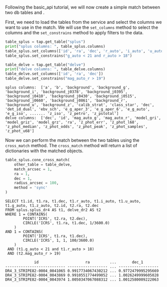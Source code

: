 Following the basic_api tutorial, we will now create a simple match between two db tables and .

First, we need to load the tables from the service and select the columns we want to use in the match. We will use the `set_columns` method to select the columns and the `set_constrains` method to apply filters to the data.

```python
table_splus = tap.get_table("splus")
print("splus columns: ", table_splus.columns)
table_splus.set_columns(['id', 'ra', 'dec', 'r_auto', 'i_auto', 'u_auto', 'g_auto', 'z_auto'])
table_splus.set_constrains("g_auto < 21 and r_auto > 18")

table_delve = tap.get_table("delve")
print("delve columns: ", table_delve.columns)
table_delve.set_columns(['id', 'ra', 'dec'])
table_delve.set_constrains("mag_auto_r > 19")
```

```
splus columns:  ['a', 'b', 'background', 'background_g', 'background_i', 'background_j0378', 'background_j0395', 'background_j0410', 'background_j0430', 'background_j0515', 'background_j0660', 'background_j0861', 'background_r', 'background_u', 'background_z', 'calib_strat', 'class_star', 'dec', 'det_id_dual', 'ebv_sch', 'e_g_aper_3', 'e_g_aper_6', 'e_g_auto', 'e_g_iso', ....... 'z_iso', 'z_petro', 'z_pstotal']
delve columns:  ['dec', 'id', 'mag_auto_g', 'mag_auto_r', 'model_gri', 'model_griz', 'model_grz', 'ra', 'z_phot_err', 'z_phot_l68', 'z_phot_median', 'z_phot_odds', 'z_phot_peak', 'z_phot_samples', 'z_phot_u68']
```

Now we can perform the match between the two tables using the `cross_match` method. The `cross_match` method will return a list of dictionaries with the matched objects.

```python
table_splus.cone_cross_match(
    other_table = table_delve, 
    match_arcsec = 1, 
    ra = 1, 
    dec = 1, 
    radius_arcsec = 100, 
    method = 'sync'
)
```

```
SELECT t1.id, t1.ra, t1.dec, t1.r_auto, t1.i_auto, t1.u_auto, t1.g_auto, t1.z_auto, t2.id, t2.ra, t2.dec
FROM splus.splus_dr4 AS t1, delve_dr2 AS t2
WHERE 1 = CONTAINS(
        POINT('ICRS', t2.ra, t2.dec),
        CIRCLE('ICRS', t1.ra, t1.dec, 1/3600.0)
    )
AND 1 = CONTAINS(
        POINT('ICRS', t1.ra, t1.dec),
        CIRCLE('ICRS', 1, 1, 100/3600.0)
    )
 AND (t1.g_auto < 21 and t1.r_auto > 18)
 AND (t2.mag_auto_r > 19)

             id                     ra         ...       dec_1       
--------------------------- ------------------ ... ------------------
DR4_3_STRIPE82-0004_0041065 0.9917734067430212 ... 0.9772479995295669
DR4_3_STRIPE82-0004_0043869 0.9910551774499052 ... 1.0026249999605028
DR4_3_STRIPE82-0004_0043974 1.0050347067088312 ... 1.0012580009222063
```

